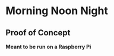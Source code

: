 Morning Noon Night
=================

Proof of Concept
----------------

**Meant to be run on a Raspberry Pi**
